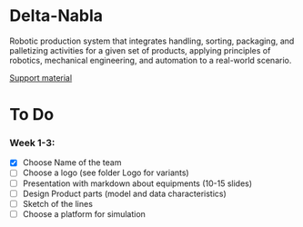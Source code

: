 # Delta-Nabla


Robotic production system that integrates handling, sorting, packaging, and palletizing activities for a given set of products, applying principles of robotics, mechanical engineering, and automation to a real-world scenario.

[Support material](https://sites.google.com/view/clujrobotics/courses/robotization-manufacturing-ii-rf_ii/project-how-to-design-an-industrial-robotic-system)

# To Do

### Week 1-3:

- [x] Choose Name of the team
- [ ] Choose a logo (see folder Logo for variants)
- [ ] Presentation with markdown about equipments (10-15 slides)
- [ ] Design Product parts (model and data characteristics)
- [ ] Sketch of the lines
- [ ] Choose a platform for simulation

